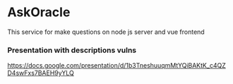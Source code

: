# AskOracle

This service for make questions on node js server and vue frontend

### Presentation with descriptions vulns

https://docs.google.com/presentation/d/1b3TneshuuqmMtYQiBAKtK_c4QZD4swFxs7BAEH9yYLQ